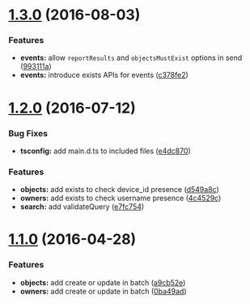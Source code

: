 <a name="1.3.0"></a>
# [1.3.0](https://github.com/mnubo/mnubo-js-sdk/compare/1.2.0...1.3.0) (2016-08-03)


### Features

* **events:** allow `reportResults` and `objectsMustExist` options in send ([993111a](https://github.com/mnubo/mnubo-js-sdk/commit/993111a))
* **events:** introduce exists APIs for events ([c378fe2](https://github.com/mnubo/mnubo-js-sdk/commit/c378fe2))



<a name="1.2.0"></a>
# [1.2.0](https://github.com/mnubo/mnubo-js-sdk/compare/1.1.0...1.2.0) (2016-07-12)


### Bug Fixes

* **tsconfig:** add main.d.ts to included files ([e4dc870](https://github.com/mnubo/mnubo-js-sdk/commit/e4dc870))

### Features

* **objects:** add exists to check device_id presence ([d549a8c](https://github.com/mnubo/mnubo-js-sdk/commit/d549a8c))
* **owners:** add exists to check username presence ([4c4529c](https://github.com/mnubo/mnubo-js-sdk/commit/4c4529c))
* **search:** add validateQuery ([e7fc754](https://github.com/mnubo/mnubo-js-sdk/commit/e7fc754))



<a name="1.1.0"></a>
# [1.1.0](https://github.com/mnubo/mnubo-js-sdk/compare/1.0.4...1.1.0) (2016-04-28)


### Features

* **objects:** add create or update in batch ([a9cb52e](https://github.com/mnubo/mnubo-js-sdk/commit/a9cb52e))
* **owners:** add create or update in batch ([0ba49ad](https://github.com/mnubo/mnubo-js-sdk/commit/0ba49ad))



